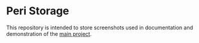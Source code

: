 # Peri Storage

This repository is intended to store screenshots used in documentation and demonstration of the [main project](https://github.com/IraSoro/peri).
